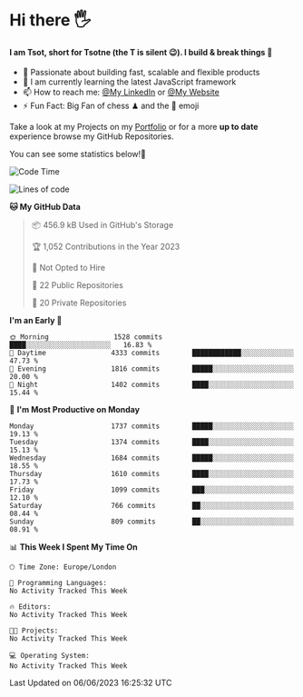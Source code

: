 # Hi there :raised_hand_with_fingers_splayed:
#### I am Tsot, short for Tsotne (the T is silent :wink:). I build & break things :space_invader:
- :telescope: Passionate about building fast, scalable and flexible products
- :seedling: I am currently learning the latest JavaScript framework 
- :mailbox: How to reach me: [@My LinkedIn](https://www.linkedin.com/in/tsotne-gvadzabia/) or [@My Website](https://tsotne.co.uk/contact)
- :zap: Fun Fact: Big Fan of chess ♟ and the 👾 emoji

Take a look at my Projects on my [Portfolio](https://tsotne.co.uk/) or for a more **up to date** experience browse my GitHub Repositories.

You can see some statistics below!:space_invader:
<!--START_SECTION:waka-->
![Code Time](http://img.shields.io/badge/Code%20Time-761%20hrs%202%20mins-blue)

![Lines of code](https://img.shields.io/badge/From%20Hello%20World%20I%27ve%20Written-5.1%20million%20lines%20of%20code-blue)

**🐱 My GitHub Data** 

> 📦 456.9 kB Used in GitHub's Storage 
 > 
> 🏆 1,052 Contributions in the Year 2023
 > 
> 🚫 Not Opted to Hire
 > 
> 📜 22 Public Repositories 
 > 
> 🔑 20 Private Repositories 
 > 
**I'm an Early 🐤** 

```text
🌞 Morning                1528 commits        ████░░░░░░░░░░░░░░░░░░░░░   16.83 % 
🌆 Daytime                4333 commits        ████████████░░░░░░░░░░░░░   47.73 % 
🌃 Evening                1816 commits        █████░░░░░░░░░░░░░░░░░░░░   20.00 % 
🌙 Night                  1402 commits        ████░░░░░░░░░░░░░░░░░░░░░   15.44 % 
```
📅 **I'm Most Productive on Monday** 

```text
Monday                   1737 commits        █████░░░░░░░░░░░░░░░░░░░░   19.13 % 
Tuesday                  1374 commits        ████░░░░░░░░░░░░░░░░░░░░░   15.13 % 
Wednesday                1684 commits        █████░░░░░░░░░░░░░░░░░░░░   18.55 % 
Thursday                 1610 commits        ████░░░░░░░░░░░░░░░░░░░░░   17.73 % 
Friday                   1099 commits        ███░░░░░░░░░░░░░░░░░░░░░░   12.10 % 
Saturday                 766 commits         ██░░░░░░░░░░░░░░░░░░░░░░░   08.44 % 
Sunday                   809 commits         ██░░░░░░░░░░░░░░░░░░░░░░░   08.91 % 
```


📊 **This Week I Spent My Time On** 

```text
🕑︎ Time Zone: Europe/London

💬 Programming Languages: 
No Activity Tracked This Week

🔥 Editors: 
No Activity Tracked This Week

🐱‍💻 Projects: 
No Activity Tracked This Week

💻 Operating System: 
No Activity Tracked This Week
```


 Last Updated on 06/06/2023 16:25:32 UTC
<!--END_SECTION:waka-->

